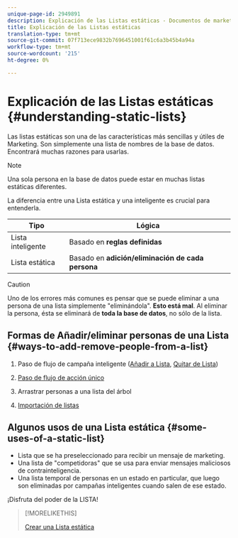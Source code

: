 ```yaml
---
unique-page-id: 2949891
description: Explicación de las Listas estáticas - Documentos de marketing - Documentación del producto
title: Explicación de las Listas estáticas
translation-type: tm+mt
source-git-commit: 07f713ece9832b7696451001f61c6a3b45b4a94a
workflow-type: tm+mt
source-wordcount: '215'
ht-degree: 0%

---
```



# Explicación de las Listas estáticas {#understanding-static-lists}

Las listas estáticas son una de las características más sencillas y útiles de Marketing. Son simplemente una lista de nombres de la base de datos. Encontrará muchas razones para usarlas.

>[!NOTE]
>
>Una sola persona en la base de datos puede estar en muchas listas estáticas diferentes.

La diferencia entre una Lista estática y una inteligente es crucial para entenderla.

| Tipo | Lógica |
|---|---|
| Lista inteligente | Basado en **reglas definidas** |
| Lista estática | Basado en **adición/eliminación de cada persona** |

>[!CAUTION]
>
>Uno de los errores más comunes es pensar que se puede eliminar a una persona de una lista simplemente &quot;eliminándola&quot;. **Esto está mal**. Al eliminar la persona, ésta se eliminará de **toda la base de datos**, no sólo de la lista.

## Formas de Añadir/eliminar personas de una Lista {#ways-to-add-remove-people-from-a-list}

1. Paso de flujo de campaña inteligente ([Añadir a Lista](/help/marketo/product-docs/core-marketo-concepts/smart-campaigns/flow-actions/add-to-list.md), [Quitar de Lista](/help/marketo/product-docs/core-marketo-concepts/smart-campaigns/flow-actions/remove-from-list.md))

1. [Paso de flujo de acción único](/help/marketo/product-docs/core-marketo-concepts/smart-lists-and-static-lists/using-smart-lists/run-a-single-flow-step-from-a-smart-list.md)
1. Arrastrar personas a una lista del árbol
1. [Importación de listas](/help/marketo/getting-started/quick-wins/import-a-list-of-people.md)

## Algunos usos de una Lista estática {#some-uses-of-a-static-list}

* Lista que se ha preseleccionado para recibir un mensaje de marketing.
* Una lista de &quot;competidoras&quot; que se usa para enviar mensajes maliciosos de contrainteligencia.
* Una lista temporal de personas en un estado en particular, que luego son eliminadas por campañas inteligentes cuando salen de ese estado.

¡Disfruta del poder de la LISTA!

>[!MORELIKETHIS]
>
>[Crear una Lista estática](/help/marketo/product-docs/core-marketo-concepts/smart-lists-and-static-lists/static-lists/create-a-static-list.md)
